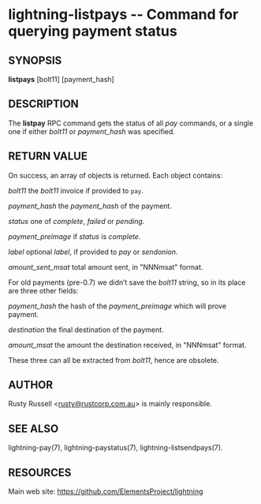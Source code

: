 lightning-listpays -- Command for querying payment status
=========================================================

SYNOPSIS
--------

**listpays** \[bolt11\] \[payment_hash\]

DESCRIPTION
-----------

The **listpay** RPC command gets the status of all *pay* commands, or a
single one if either *bolt11* or *payment_hash* was specified.

RETURN VALUE
------------

On success, an array of objects is returned. Each object contains:

 *bolt11*
the *bolt11* invoice if provided to `pay`.

 *payment_hash*
the *payment_hash* of the payment.

 *status*
one of *complete*, *failed* or *pending*.

 *payment\_preimage*
if *status* is *complete*.

 *label*
optional *label*, if provided to *pay* or *sendonion*.

 *amount\_sent\_msat*
total amount sent, in "NNNmsat" format.

For old payments (pre-0.7) we didn’t save the *bolt11* string, so in its
place are three other fields:

 *payment\_hash*
the hash of the *payment\_preimage* which will prove payment.

 *destination*
the final destination of the payment.

 *amount\_msat*
the amount the destination received, in "NNNmsat" format.

These three can all be extracted from *bolt11*, hence are obsolete.

AUTHOR
------

Rusty Russell <<rusty@rustcorp.com.au>> is mainly responsible.

SEE ALSO
--------

lightning-pay(7), lightning-paystatus(7), lightning-listsendpays(7).

RESOURCES
---------

Main web site: <https://github.com/ElementsProject/lightning>
